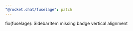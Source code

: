 ```yaml
---
"@rocket.chat/fuselage": patch
---
```


fix(fuselage): SidebarItem missing badge vertical alignment
